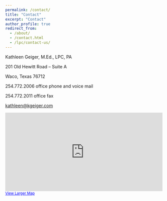 ```yaml
---
permalink: /contact/
title: "Contact"
excerpt: "Contact"
author_profile: true
redirect_from: 
  - /about/
  - /contact.html
  - /lpc/contact-us/
---
```


Kathleen Geiger, M.Ed., LPC, PA

201 Old Hewitt Road – Suite A

Waco, Texas 76712

254.772.2006 office phone and voice mail

254.772.2011  office fax

<a href="mailto:kathleen@kgeiger.com">kathleen@kgeiger.com</a>

<div class="textwidget"><iframe width="500" height="250" frameborder="0" scrolling="no" marginheight="0" marginwidth="0" src="https://maps.google.com/maps?f=q&amp;source=s_q&amp;hl=en&amp;geocode=&amp;q=201%20Old%20Hewitt%20Road%20Suite%20A,+Waco,+TX&amp;aq=0&amp;oq=201+old+he&amp;sll=31.168934,-100.076842&amp;sspn=9.544099,19.753418&amp;ie=UTF8&amp;hq=&amp;hnear=201+Old+Hewitt+Rd,+Waco,+McLennan,+Texas+76712&amp;ll=31.498578,-97.212272&amp;spn=0.009294,0.01929&amp;t=m&amp;z=11&amp;iwloc=r2&amp;output=embed"></iframe><br /><small><a href="/web/20160725201813/https://maps.google.com/maps?f=q&amp;source=embed&amp;hl=en&amp;geocode=&amp;q=201+Old+Hewitt+Road,+Waco,+TX&amp;aq=0&amp;oq=201+old+he&amp;sll=31.498578,-97.212272&amp;sspn=9.544099,19.753418&amp;ie=UTF8&amp;hq=&amp;hnear=201+Old+Hewitt+Rd,+Waco,+McLennan,+Texas+76712&amp;ll=31.49674,-97.211755&amp;spn=0.009294,0.01929&amp;t=m&amp;z=11&amp;iwloc=r2" onclick="javascript:_gaq.push(['_trackEvent','outbound-widget','/web/20160725201813/http://maps.google.com']);" style="color:#0000FF;text-align:left">View Larger Map</a></small></div>
